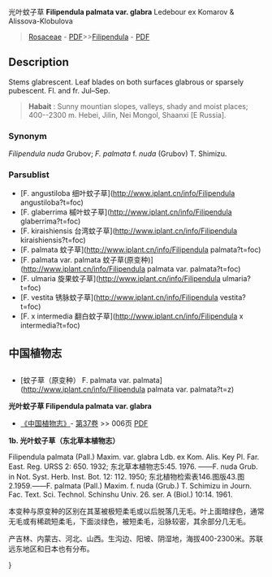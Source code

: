光叶蚊子草 **Filipendula palmata var. glabra** Ledebour ex Komarov & Alissova-Klobulova

> [Rosaceae](http://www.iplant.cn/info/Rosaceae?t=foc) - [PDF](http://www.iplant.cn/foc/pdf/Rosaceae.pdf)>>[Filipendula](http://www.iplant.cn/info/Filipendula?t=foc) - [PDF](http://www.iplant.cn/foc/pdf/Filipendula.pdf)

## Description

Stems glabrescent. Leaf blades on both surfaces glabrous or sparsely pubescent. Fl. and fr. Jul–Sep.

> **Habait** : 
> Sunny mountian slopes, valleys, shady and moist places; 400--2300 m. Hebei, Jilin, Nei Mongol, Shaanxi [E Russia].

### Synonym
*Filipendula nuda* Grubov; *F. palmata* f. *nuda* (Grubov) T. Shimizu.

### Parsublist

* [F.  angustiloba  细叶蚊子草](http://www.iplant.cn/info/Filipendula angustiloba?t=foc)
* [F.  glaberrima  槭叶蚊子草](http://www.iplant.cn/info/Filipendula glaberrima?t=foc)
* [F.  kiraishiensis  台湾蚊子草](http://www.iplant.cn/info/Filipendula kiraishiensis?t=foc)
* [F.  palmata  蚊子草](http://www.iplant.cn/info/Filipendula palmata?t=foc)
* [F.  palmata var. palmata  蚊子草(原变种)](http://www.iplant.cn/info/Filipendula palmata var. palmata?t=foc)
* [F.  ulmaria  旋果蚊子草](http://www.iplant.cn/info/Filipendula ulmaria?t=foc)
* [F.  vestita  锈脉蚊子草](http://www.iplant.cn/info/Filipendula vestita?t=foc)
* [F.  x intermedia  翻白蚊子草](http://www.iplant.cn/info/Filipendula x intermedia?t=foc)

## 中国植物志

## 
* [蚊子草（原变种）  F.  palmata var. palmata](http://www.iplant.cn/info/Filipendula palmata var. palmata?t=z)

**光叶蚊子草 Filipendula palmata var. glabra**

* [《中国植物志》](http://www.iplant.cn/frps)- [第37卷](http://www.iplant.cn/frps/vol/37) >> 006页 [PDF](http://www.iplant.cn/frps/pdf/37/006a.PDF)

**1b. 光叶蚊子草（东北草本植物志）**

Filipendula palmata (Pall.) Maxim. var. glabra Ldb. ex Kom. Alis. Key Pl. Far. East. Reg. URSS 2: 650. 1932; 东北草本植物志5:45. 1976. ——F. nuda Grub. in Not. Syst. Herb. Inst. Bot. 12: 112. 1950; 东北植物检索表146.图版43.图2.1959.——F. palmata (Pall.) Maxim. f. nuda (Grub.) T. Schimizu in Journ. Fac. Text. Sci. Technol. Schinshu Univ. 26. ser. A (Biol.) 10:14. 1961.

本变种与原变种的区别在其茎被极短柔毛或以后脱落几无毛。叶上面暗绿色，通常无毛或有稀疏短柔毛，下面淡绿色，被短柔毛，沿脉较密，其余部分几无毛。

产吉林、内蒙古、河北、山西。生沟边、阳坡、阴湿地，海拔400-2300米。苏联远东地区和日本也有分布。

}